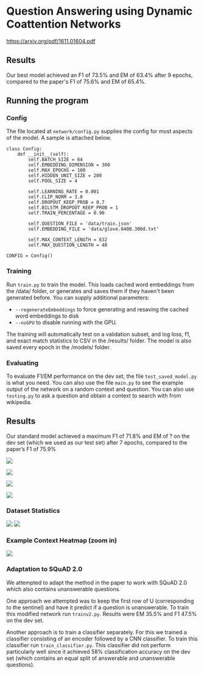 # Question Answering using Dynamic Coattention Networks

https://arxiv.org/pdf/1611.01604.pdf

## Results
Our best model achieved an F1 of 73.5\% and EM of 63.4\% after 9 epochs, compared to the paper's F1 of 75.6\% and EM of 65.4\%.

## Running the program
### Config
The file located at `network/config.py` supplies the config for most aspects of the model. A sample is attached below.

    class Config:
        def __init__(self):
            self.BATCH_SIZE = 64
            self.EMBEDDING_DIMENSION = 300
            self.MAX_EPOCHS = 100
            self.HIDDEN_UNIT_SIZE = 200
            self.POOL_SIZE = 4

            self.LEARNING_RATE = 0.001
            self.CLIP_NORM = 3.0
            self.DROPOUT_KEEP_PROB = 0.7
            self.BILSTM_DROPOUT_KEEP_PROB = 1
            self.TRAIN_PERCENTAGE = 0.90

            self.QUESTION_FILE = 'data/train.json'
            self.EMBEDDING_FILE = 'data/glove.840B.300d.txt'

            self.MAX_CONTEXT_LENGTH = 632
            self.MAX_QUESTION_LENGTH = 40

    CONFIG = Config()

### Training
Run `train.py` to train the model. This loads cached word embeddings from the /data/ folder, or generates and saves them if they haven't been generated before. You can supply additional parameters:
 - `--regenerateEmbeddings` to force generating and resaving the cached word embeddings to disk 
 - `--noGPU` to disable running with the GPU.
 
The training will automatically test on a validation subset, and log loss, f1, and exact match statistics to CSV in the /results/ folder. The model is also saved every epoch in the /models/ folder.

### Evaluating
To evaluate F1/EM performance on the dev set, the file `test_saved_model.py` is what you need. You can also use the file `main.py` to see the example output of the network on a random context and question. You can also use `testing.py` to ask a question and obtain a context to search with from wikipedia.

## Results
Our standard model achieved a maximum F1 of 71.8% and EM of ?  on the dev set (which we used as our test set) after 7 epochs, compared to the paper’s F1 of 75.9%

![](https://github.com/jamjar919/dynamic-coattention-networks/blob/master/results/results_hmndropout/loss_graph_hmndropout.png?raw=true)

![](https://github.com/jamjar919/dynamic-coattention-networks/blob/master/results/results_hmndropout/hmndropout_train.PNG?raw=trueD)

![](https://github.com/jamjar919/dynamic-coattention-networks/blob/master/results/results_hmndropout/hmndropout_test.PNG?raw=true)

![](https://github.com/jamjar919/dynamic-coattention-networks/blob/master/results/question_split_statistics.png?raw=true)

### Dataset Statistics

![](https://github.com/jamjar919/dynamic-coattention-networks/blob/master/data/dev_question_histogram.png?raw=true)
![](https://github.com/jamjar919/dynamic-coattention-networks/blob/master/data/train_question_histogram.png?raw=true)

### Example Context Heatmap (zoom in)

![](https://github.com/jamjar919/dynamic-coattention-networks/blob/master/results/question.png?raw=true)


### Adaptation to SQuAD 2.0
We attempted to adapt the method in the paper to work with SQuAD 2.0 which also contains unanswerable questions.

One approach we attempted was to keep the first row of U (corresponding to the sentinel) and have it predict if a question is unanswerable. To train this modified network run `trainv2.py`. Results were EM 35.5% and F1 47.5% on the dev set.

Another approach is to train a classifier separately. For this we trained a classifier consisting of an encoder followed by a CNN classifier. To train this classifier run `train_classifier.py`. This classifier did not perform particularly well since it achieved 58% classification accuracy on the dev set (which contains an equal split of answerable and unanswerable questions).


